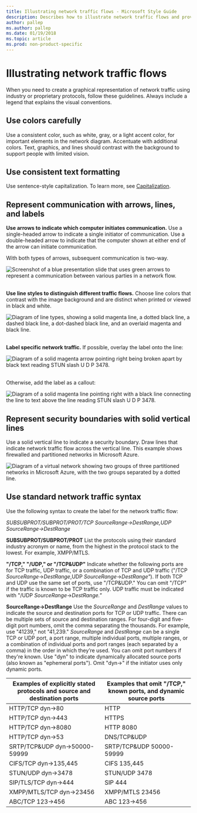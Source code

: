 ```yaml
---
title: Illustrating network traffic flows - Microsoft Style Guide
description: Describes how to illustrate network traffic flows and provides guidelines to follow and various examples of network flow descriptions.
author: pallep
ms.author: pallep
ms.date: 01/19/2018
ms.topic: article
ms.prod: non-product-specific
---
```


# Illustrating network traffic flows

When
you need to create a graphical representation of network traffic
using industry or proprietary protocols, follow these guidelines.
Always include a legend that explains the visual conventions.

## Use colors carefully

Use
a consistent color, such as white, gray, or a light accent color,
for important elements in the network diagram. Accentuate with
additional colors. Text, graphics, and lines
should contrast with the background to support people with limited
vision.

## Use consistent text formatting

Use sentence-style capitalization. To learn more, see [Capitalization](~/capitalization.md).

## Represent communication with arrows, lines, and labels

**Use arrows to indicate which computer initiates communication.**
Use a single-headed arrow to indicate a single initiator of
communication. Use a double-headed arrow to indicate that the
computer shown at either end of the arrow can initiate
communication. 

With both types of arrows, subsequent communication is two-way.

![Screenshot of a blue presentation slide that uses green arrows to represent a communication between various parties in a network flow.](media/illustrating-network-traffic-flows/589503366.PNG)<br /><br />

**Use line styles to distinguish different traffic flows.** Choose line colors that contrast with the image background 
and are distinct when printed or viewed in black and white.

![Diagram of line types, showing a solid magenta line, a dotted black line, a dashed black line, a dot-dashed black line, and an overlaid magenta and black line.](media/illustrating-network-traffic-flows/1252879060.png)<br /><br />

**Label specific network traffic.** If possible, overlay the label onto the line: 

![Diagram of a solid magenta arrow pointing right being broken apart by black text reading STUN slash U D P 3478.](media/illustrating-network-traffic-flows/83067036.png)<br /><br />

Otherwise, add the label as a callout:

![Diagram of a solid magenta line pointing right with a black line connecting the line to text above the line reading STUN slash U D P 3478.](media/illustrating-network-traffic-flows/572369390.png)

## Represent security boundaries with solid vertical lines

Use
a solid vertical line to indicate a security boundary. Draw lines
that indicate network traffic flow across the vertical line. This
example shows firewalled and partitioned networks in Microsoft
Azure.

![Diagram of a virtual network showing two groups of three partitioned networks in Microsoft Azure, with the two groups separated by a dotted line.](media/illustrating-network-traffic-flows/881348326.png)

## Use standard network traffic syntax

Use the following syntax to create the label for the network traffic flow:

*SUBSUBPROT/SUBPROT/PROT/TCP SourceRange-\>DestRange,UDP SourceRange-\>DestRange*

**SUBSUBPROT/SUBPROT/PROT** List
the protocols using their standard industry acronym or name, from the
highest in the protocol stack to the lowest. For example,
XMPP/MTLS. 

**"/TCP," "/UDP," or "/TCP\&UDP"** Indicate
whether the following ports are for TCP traffic, UDP traffic,
or a combination of TCP and UDP traffic ("/TCP *SourceRange*-\>*DestRange*,UDP *SourceRange*-\>*DestRange"*). If
both TCP and UDP use the same set of ports, use "/TCP\&UDP."
You can omit "/TCP" if the traffic is known to be TCP traffic only.
UDP traffic must be indicated with "/UDP *SourceRange*-\>*DestRange."*

**SourceRange-\>DestRange** Use the *SourceRange* and *DestRange*
values to indicate the source and destination ports for TCP or UDP
traffic. There can be multiple sets of source and
destination ranges. For four-digit and five-digit port numbers,
omit the comma separating the thousands. For example, use "41239,"
not "41,239." *SourceRange* and *DestRange*
can be a single TCP or UDP port, a port range, multiple
individual ports, multiple ranges, or a combination of individual
ports and port ranges (each separated by a comma) in the order in
which they’re used. You can omit port numbers if they're
known. Use "dyn" to indicate dynamically allocated source ports
(also known as "ephemeral ports"). Omit "dyn-\>" if the initiator
uses only dynamic ports. 


| **Examples of explicitly stated protocols and source and destination ports** | **Examples that omit "/TCP," known ports, and dynamic source ports** |
|------------------------------------------------------------------------------|----------------------------------------------------------------------|
|                               HTTP/TCP dyn->80                               |                                 HTTP                                 |
|                              HTTP/TCP dyn->443                               |                                HTTPS                                 |
|                              HTTP/TCP dyn->8080                              |                              HTTP 8080                               |
|                               HTTP/TCP dyn->53                               |                             DNS/TCP&UDP                              |
|                        SRTP/TCP&UDP dyn->50000-59999                         |                       SRTP/TCP&UDP 50000-59999                       |
|                            CIFS/TCP dyn->135,445                             |                             CIFS 135,445                             |
|                              STUN/UDP dyn->3478                              |                            STUN/UDP 3478                             |
|                             SIP/TLS/TCP dyn->444                             |                               SIP 444                                |
|                           XMPP/MTLS/TCP dyn->23456                           |                           XMPP/MTLS 23456                            |
|                               ABC/TCP 123->456                               |                             ABC 123->456                             |

